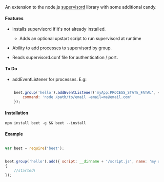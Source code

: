 An extension to the node.js [supervisord](https://github.com/spiceapps/supervisord) library with some additional candy.

#### Features

- Installs supervisord if it's not already installed.
	- Adds an optional upstart script to run supervisord at runtime

- Ability to add processes to supervisord by group.
- Reads supervisord.conf file for authentication / port.


#### To Do

- addEventListener for processes. E.g: 

```javascript

	beet.group('hello').addEventListener('myApp:PROCESS_STATE_FATAL', {
		command: 'node /path/to/email -email=me@email.com'
	});
```


#### Installation

	npm install beet -g && beet --install

#### Example

```javascript

var beet = require('beet');


beet.group('hello').add({ script: __dirname + '/script.js', name: 'my script' }, function(err, result)
{
	//started!
});


```
